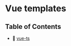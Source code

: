 # Vue templates

## Table of Contents

- 🦊 [vue-ts](https://runow.dev/guide/vue.html#vue-typescript)
